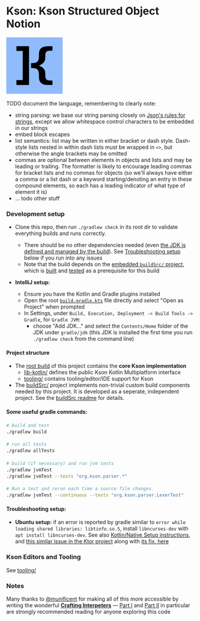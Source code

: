 # Kson: Kson Structured Object Notion

<img src="assets/logo/kson_logo_blue.svg" alt="drawing" width="150"/>

TODO document the language, remembering to clearly note:
- string parsing: we base our string parsing closely on [Json's rules for strings](https://www.rfc-editor.org/rfc/rfc8259.html#section-7), except we allow whitespace control characters to be embedded in our strings
- embed block escapes
- list semantics: list may be written in either bracket or dash style.  Dash-style lists nested in within dash lists must be wrapped in `<>`, but otherwise the angle brackets may be omitted
- commas are optional between elements in objects and lists and may be leading or trailing.  The formatter is likely to encourage leading commas for bracket lists and no commas for objects (so we'll always have either a comma or a list dash or a keyword starting/denoting an entry in these compound elements, so each has a leading indicator of what type of element it is)
- ... todo other stuff

### Development setup

* Clone this repo, then run `./gradlew check` in its root dir to validate everything builds and runs correctly.
  * There should be no other dependencies needed (even [the JDK is defined and managed by the build](jdk.properties)). See [Troubleshooting setup](#troubleshooting-setup) below if you run into any issues
  * Note that the build depends on the [embedded `buildSrc/` project](buildSrc/readme.md), which is [built](buildSrc/build.gradle.kts) and [tested](buildSrc/src/test) as a prerequisite for this build

* **IntelliJ setup:** 
  * Ensure you have the Kotlin and Gradle plugins installed
  * Open the root [`build.gradle.kts`](build.gradle.kts) file directly and select "Open as Project" when prompted
  * In Settings, under `Build, Execution, Deployment -> Build Tools -> Gradle`, for `Gradle JVM`:
    * choose "Add JDK..." and select the `Contents/Home` folder of the JDK under `gradle/jdk` (this JDK is installed the first time you run `./gradlew check` from the command line)

#### Project structure

- The [root build](build.gradle.kts) of this project contains the **core Kson implementation**
  - [lib-kotlin/]() defines the public Kson Kotlin Multiplatform interface  
  - [tooling/](tooling) contains tooling/editor/IDE support for Kson
- The [buildSrc/](buildSrc/build.gradle.kts) project implements non-trivial custom build components needed by this project.  It is developed as a seperate, independent project. See the [buildSrc readme](buildSrc/readme.md) for details.

#### Some useful gradle commands:

```sh
# build and test
./gradlew build

# run all tests
./gradlew allTests

# build (if necessary) and run jvm tests
./gradlew jvmTest
./gradlew jvmTest --tests "org.kson.parser.*" 

# Run a test and rerun each time a source file changes.
./gradlew jvmTest --continuous --tests "org.kson.parser.LexerTest" 
```

#### Troubleshooting setup:

* **Ubuntu setup:** if an error is reported by gradle similar to `error while loading shared libraries: libtinfo.so.5`, install `libncurses-dev` with `apt install libncurses-dev`. See also [Kotlin/Native Setup instructions](https://github.com/JetBrains/kotlin-native/blob/27232bca5f2fb0164f1aa465d38e5042c6d7d55b/README.md), and [this similar issue in the Ktor project](https://youtrack.jetbrains.com/issue/KTOR-7909/Contribution-Installation-Instructions-Replace-libncurses5-with-libncurses6-for-Ubuntu-20.04-and-Later) along with [its fix, here](https://github.com/ktorio/ktor/pull/4529)

### Kson Editors and Tooling

See [tooling/](tooling/readme.md)

### Notes
Many thanks to [@munificent](https://github.com/munificent) for making all of this more accessible by writing the wonderful [**Crafting Interpeters**](https://craftinginterpreters.com/) &mdash; [Part I](https://craftinginterpreters.com/welcome.html) and [Part II](https://craftinginterpreters.com/a-tree-walk-interpreter.html) in particular are strongly recommended reading for anyone exploring this code
